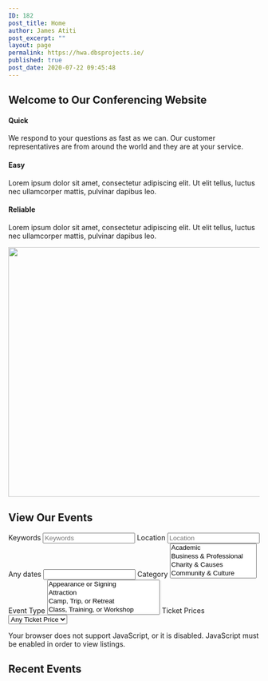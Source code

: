 ```yaml
---
ID: 182
post_title: Home
author: James Atiti
post_excerpt: ""
layout: page
permalink: https://hwa.dbsprojects.ie/
published: true
post_date: 2020-07-22 09:45:48
---
```

<h2>Welcome to Our Conferencing Website </h2>		
			<h4>Quick</h4>		
		<p>We respond to your questions as fast as we can. Our customer representatives are from around the world and they are at your service.</p>		
			<h4>Easy</h4>		
		<p>Lorem ipsum dolor sit amet, consectetur adipiscing elit. Ut elit tellus, luctus nec ullamcorper mattis, pulvinar dapibus leo.</p>		
			<h4>Reliable</h4>		
		<p>Lorem ipsum dolor sit amet, consectetur adipiscing elit. Ut elit tellus, luctus nec ullamcorper mattis, pulvinar dapibus leo.</p>		
										<img width="1600" height="500" src="https://hwa.dbsprojects.ie/wp-content/uploads/2020/07/54ke5idj.jpg" alt="" />											
			<h2>View Our Events</h2>		
<form id="event_filters">
			<!-- Search by keywords section start -->
				<!-- shows default keywords text field  start-->
				<label for="search_keywords">Keywords</label>
				<input type="text" name="search_keywords" id="search_keywords" placeholder="Keywords" value="" /> 
				<!-- shows default keywords text field end -->
			<!-- Search by keywords section end-->
			<!-- Search by location section start -->
				<label for="search_location">Location</label>
				<input type="text" name="search_location" id="search_location"  placeholder="Location" value="" />
			<!-- Search by location section end -->
			<!-- Search by date section start -->
						<label for="search_datetimes">Any dates</label>
						<input type="text" name="search_datetimes[]" id="search_datetimes" >
			<!-- Search by date section end -->
	          <!-- /row -->
			<!-- Search by event categories section start -->
					<label for="search_categories">Category</label>
											<select name='search_categories[]' id='search_categories' class='event-manager-category-dropdown ' multiple='multiple' data-placeholder='Choose a category&hellip;' data-no_results_text='No results match' data-multiple_text='Select Some Options'>
	<option value="academic">Academic</option>
	<option value="business-professional">Business &amp; Professional</option>
	<option value="charity-causes">Charity &amp; Causes</option>
	<option value="community-culture">Community &amp; Culture</option>
	<option value="family-education">Family &amp; Education</option>
	<option value="fashion-beauty">Fashion &amp; Beauty</option>
	<option value="film-media-entertainment">Film, Media &amp; Entertainment</option>
	<option value="food-drink">Food &amp; Drink</option>
	<option value="game-or-competition">Game or Competition</option>
	<option value="other">Other</option>
	<option value="performing-visual-arts">Performing &amp; Visual Arts</option>
	<option value="science-technology">Science &amp; Technology</option>
	<option value="sports-fitness">Sports &amp; Fitness</option>
</select>
			<!-- Search by event categories section end -->
			<!-- Search by event type section start -->
					<label for="search_event_types">Event Type</label>
					 					    <select name='search_event_types[]' id='search_event_types' class='event-manager-category-dropdown ' multiple='multiple' data-placeholder='Choose a event type&hellip;' data-no_results_text='No results match' data-multiple_text='Select Some Options'>
	<option value="appearance-or-signing">Appearance or Signing</option>
	<option value="attraction">Attraction</option>
	<option value="camp-trip-or-retreat">Camp, Trip, or Retreat</option>
	<option value="class-training-or-workshop">Class, Training, or Workshop</option>
	<option value="concert-or-performance">Concert or Performance</option>
	<option value="conference">Conference</option>
	<option value="convention">Convention</option>
	<option value="dinner-or-gala">Dinner or Gala</option>
	<option value="festival-or-fair">Festival or Fair</option>
	<option value="game-or-competition">Game or Competition</option>
	<option value="meeting-or-networking-event">Meeting or Networking Event</option>
	<option value="other">Other</option>
	<option value="party-or-social-gathering">Party or Social Gathering</option>
	<option value="race-or-endurance-event">Race or Endurance Event</option>
	<option value="rally">Rally</option>
	<option value="screening">Screening</option>
	<option value="seminar-or-talk">Seminar or Talk</option>
	<option value="tour">Tour</option>
	<option value="tournament">Tournament</option>
	<option value="tradeshow-consumer-show-or-expo">Tradeshow, Consumer Show or Expo</option>
</select>
			<!-- Search by event type section end -->
			<!-- Search by any ticket price section start -->			
					<label for="search_ticket_prices">Ticket Prices</label>
					<select name="search_ticket_prices[]" id="search_ticket_prices" data-placeholder="Choose any ticket price…" data-no_results_text="No results match" data-multiple_text="" >
												<option value="" >Any Ticket Price</option>
													<option value="ticket_price_paid" >Paid</option>
													<option value="ticket_price_free" >Free</option>
											</select>
			<!-- Search by any ticket price section end -->  
     <!-- /row -->
  </form>
<noscript>Your browser does not support JavaScript, or it is disabled. JavaScript must be enabled in order to view listings.</noscript>
                <h2>Recent Events</h2> 
<!-- Event listing view -->
<a id="load_more_events" href="#" style="display:none;"><strong>Load more events</strong></a>